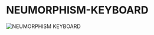 # NEUMORPHISM-KEYBOARD
![NEUMORPHISM KEYBOARD](https://github.com/jittupal/NEUMORPHISM-KEYBOARD/assets/128616359/d82d768d-98b3-4764-987e-8b43f2d32536)

